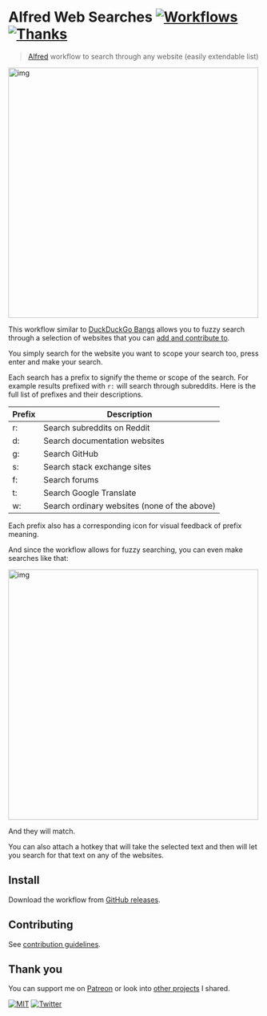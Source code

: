 # Alfred Web Searches [![Workflows](https://img.shields.io/badge/-more%20workflows-0a0a0a.svg?style=flat&colorA=0a0a0a)](https://github.com/learn-anything/alfred-workflows#readme) [![Thanks](http://bit.ly/saythankss)](https://patreon.com/nikitavoloboev)

> [Alfred](https://www.alfredapp.com/) workflow to search through any website (easily extendable list)

<img src="https://i.imgur.com/49itkW3.png" width="500" alt="img">

This workflow similar to [DuckDuckGo Bangs](https://duckduckgo.com/bang?) allows you to fuzzy search through a selection of websites that you can [add and contribute to](CONTRIBUTING.md#readme).

You simply search for the website you want to scope your search too, press enter and make your search.

Each search has a prefix to signify the theme or scope of the search. For example results prefixed with `r:` will search through subreddits. Here is the full list of prefixes and their descriptions.

| Prefix | Description                                  |
| ------ | -------------------------------------------- |
| r:     | Search subreddits on Reddit                  |
| d:     | Search documentation websites                |
| g:     | Search GitHub                                |
| s:     | Search stack exchange sites                  |
| f:     | Search forums                                |
| t:     | Search Google Translate                      |
| w:     | Search ordinary websites (none of the above) |

Each prefix also has a corresponding icon for visual feedback of prefix meaning.

And since the workflow allows for fuzzy searching, you can even make searches like that:

<img src="https://i.imgur.com/9TE594J.png" width="500" alt="img">

And they will match.

You can also attach a hotkey that will take the selected text and then will let you search for that text on any of the websites.

## Install

Download the workflow from [GitHub releases](../../releases/latest).

## Contributing

See [contribution guidelines](CONTRIBUTING.md#readme).

## Thank you

You can support me on [Patreon](https://www.patreon.com/nikitavoloboev) or look into [other projects](https://nikitavoloboev.xyz/projects) I shared.

[![MIT](http://bit.ly/mitbadge)](LICENSE) [![Twitter](http://bit.ly/nikitweet)](https://twitter.com/nikitavoloboev)
